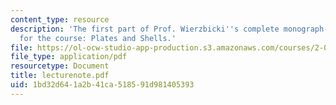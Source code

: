 ```yaml
---
content_type: resource
description: 'The first part of Prof. Wierzbicki''s complete monograph-style notes
  for the course: Plates and Shells.'
file: https://ol-ocw-studio-app-production.s3.amazonaws.com/courses/2-081j-plates-and-shells-spring-2007/1bd32d641a2b41ca518591d981405393_lecturenote.pdf
file_type: application/pdf
resourcetype: Document
title: lecturenote.pdf
uid: 1bd32d64-1a2b-41ca-5185-91d981405393
---
```

